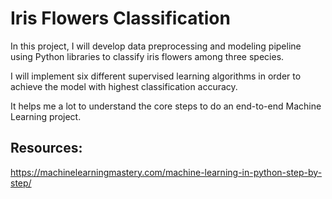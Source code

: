 # __Iris Flowers Classification__

In this project, I will develop data preprocessing and modeling pipeline using Python libraries to classify iris flowers among three species.

I will implement six different supervised learning algorithms in order to achieve the model with highest classification accuracy.

It helps me a lot to understand the core steps to do an end-to-end Machine Learning project.

## __Resources__:

https://machinelearningmastery.com/machine-learning-in-python-step-by-step/

